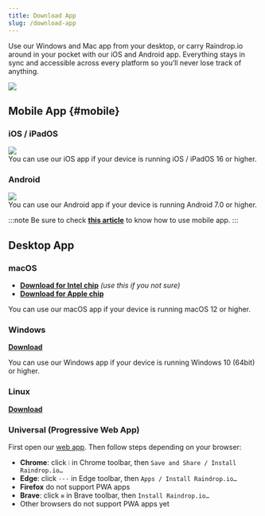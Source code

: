 ```yaml
---
title: Download App
slug: /download-app
---
```


Use our Windows and Mac app from your desktop, or carry Raindrop.io around in your pocket with our iOS and Android app.
Everything stays in sync and accessible across every platform so you’ll never lose track of anything.

![](devices.png)

## Mobile App {#mobile}

### iOS / iPadOS
[![](ios.svg)](https://raindrop.io/r/app/ios)  
You can use our iOS app if your device is running iOS / iPadOS 16 or higher.

### Android
[![](android.svg)](https://raindrop.io/r/app/android)  
You can use our Android app if your device is running Android 7.0 or higher.

:::note
Be sure to check [**this article**](../../using/mobile-app/index.md) to know how to use mobile app.
:::

## Desktop App
### macOS
- [**Download for Intel chip**](https://raindrop.io/r/app/macos) *(use this if you not sure)*
- [**Download for Apple chip**](https://raindrop.io/r/app/macos-arm)

You can use our macOS app if your device is running macOS 12 or higher.

### Windows
[**Download**](https://raindrop.io/r/app/windows)

You can use our Windows app if your device is running Windows 10 (64bit) or higher.

### Linux
[**Download**](https://raindrop.io/r/app/linux)

### Universal (Progressive Web App)
First open our [web app](https://app.raindrop.io). Then follow steps depending on your browser:
- **Chrome**: click `⁞` in Chrome toolbar, then `Save and Share / Install Raindrop.io…`
- **Edge**: click `···` in Edge toolbar, then `Apps / Install Raindrop.io…`
- **Firefox** do not support PWA apps
- **Brave**: click `≡` in Brave toolbar, then `Install Raindrop.io…`
- Other browsers do not support PWA apps yet